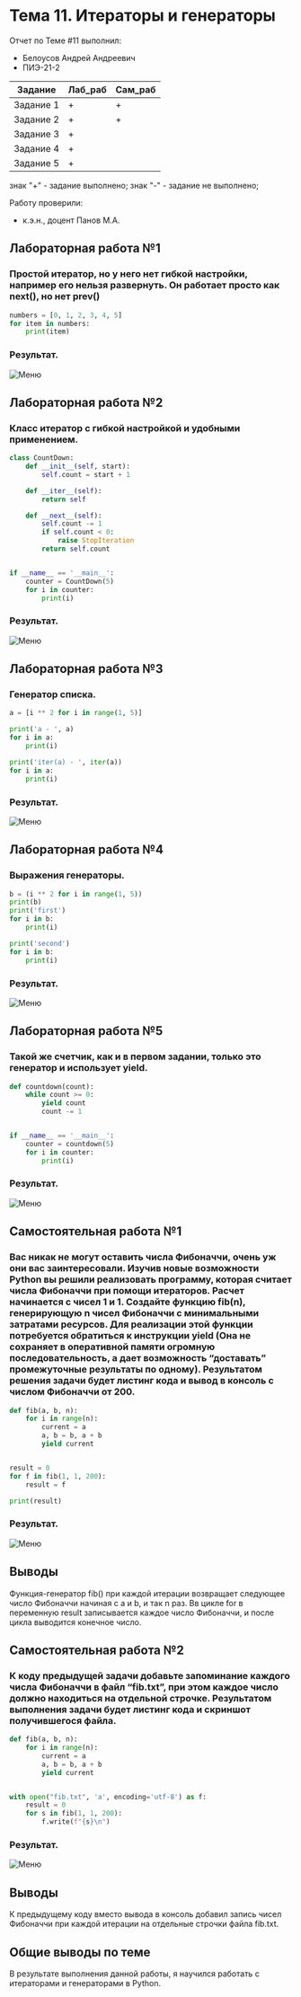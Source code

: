 # Тема 11. Итераторы и генераторы
Отчет по Теме #11 выполнил:
- Белоусов Андрей Андреевич
- ПИЭ-21-2

| Задание | Лаб_раб | Сам_раб |
| ------ | ------ | ------ |
| Задание 1 | + | + |
| Задание 2 | + | + |
| Задание 3 | + |
| Задание 4 | + |
| Задание 5 | + |

знак "+" - задание выполнено; знак "-" - задание не выполнено;

Работу проверили:
- к.э.н., доцент Панов М.А.

## Лабораторная работа №1
### Простой итератор, но у него нет гибкой настройки, например его нельзя развернуть. Он работает просто как next(), но нет prev()

```python
numbers = [0, 1, 2, 3, 4, 5]
for item in numbers:
    print(item)
```

### Результат.
![Меню](https://github.com/Pux1n/Software_Engineering/blob/Tema11/Tema11/pic/1.png)

## Лабораторная работа №2
### Класс итератор с гибкой настройкой и удобными применением.

```python
class CountDown:
    def __init__(self, start):
        self.count = start + 1

    def __iter__(self):
        return self

    def __next__(self):
        self.count -= 1
        if self.count < 0:
            raise StopIteration
        return self.count


if __name__ == '__main__':
    counter = CountDown(5)
    for i in counter:
        print(i)
```

### Результат.
![Меню](https://github.com/Pux1n/Software_Engineering/blob/Tema11/Tema11/pic/2.png)

## Лабораторная работа №3
### Генератор списка.

```python
a = [i ** 2 for i in range(1, 5)]

print('a - ', a)
for i in a:
    print(i)

print('iter(a) - ', iter(a))
for i in a:
    print(i)
```

### Результат.
![Меню](https://github.com/Pux1n/Software_Engineering/blob/Tema11/Tema11/pic/3.png)

## Лабораторная работа №4
### Выражения генераторы.

```python
b = (i ** 2 for i in range(1, 5))
print(b)
print('first')
for i in b:
    print(i)

print('second')
for i in b:
    print(i)
```

### Результат.
![Меню](https://github.com/Pux1n/Software_Engineering/blob/Tema11/Tema11/pic/4.png)

## Лабораторная работа №5
### Такой же счетчик, как и в первом задании, только это генератор и использует yield.

```python
def countdown(count):
    while count >= 0:
        yield count
        count -= 1


if __name__ == '__main__':
    counter = countdown(5)
    for i in counter:
        print(i)
```

### Результат.
![Меню](https://github.com/Pux1n/Software_Engineering/blob/Tema11/Tema11/pic/5.png)


## Самостоятельная работа №1
### Вас никак не могут оставить числа Фибоначчи, очень уж они вас заинтересовали. Изучив новые возможности Python вы решили реализовать программу, которая считает числа Фибоначчи при помощи итераторов. Расчет начинается с чисел 1 и 1. Создайте функцию fib(n), генерирующую n чисел Фибоначчи с минимальными затратами ресурсов. Для реализации этой функции потребуется обратиться к инструкции yield (Она не сохраняет в оперативной памяти огромную последовательность, а дает возможность “доставать” промежуточные результаты по одному). Результатом решения задачи будет листинг кода и вывод в консоль с числом Фибоначчи от 200.

```python
def fib(a, b, n):
    for i in range(n):
        current = a
        a, b = b, a + b
        yield current


result = 0
for f in fib(1, 1, 200):
    result = f

print(result)
```

### Результат.
![Меню](https://github.com/Pux1n/Software_Engineering/blob/Tema11/Tema11/pic/s1.png)

## Выводы

Функция-генератор fib() при каждой итерации возвращает следующее число Фибоначчи начиная с a и b, и так n раз.
Вв цикле for в переменную result записывается каждое число Фибоначчи, и после цикла выводится конечное число.

## Самостоятельная работа №2
### К коду предыдущей задачи добавьте запоминание каждого числа Фибоначчи в файл “fib.txt”, при этом каждое число должно находиться на отдельной строчке. Результатом выполнения задачи будет листинг кода и скриншот получившегося файла.

```python
def fib(a, b, n):
    for i in range(n):
        current = a
        a, b = b, a + b
        yield current


with open("fib.txt", 'a', encoding='utf-8') as f:
    result = 0
    for s in fib(1, 1, 200):
        f.write(f"{s}\n")
```

### Результат.
![Меню](https://github.com/Pux1n/Software_Engineering/blob/Tema11/Tema11/pic/s2.png)

## Выводы

К предыдущему коду вместо вывода в консоль добавил запись чисел Фибоначчи при каждой итерации на отдельные строчки файла fib.txt.

## Общие выводы по теме

В результате выполнения данной работы, я научился работать с итераторами и генераторами в Python.

